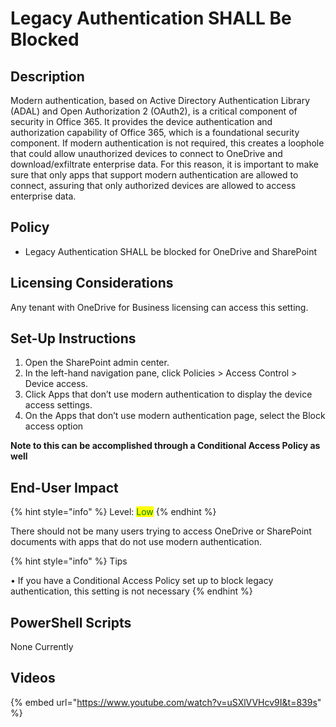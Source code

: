 # Legacy Authentication SHALL Be Blocked

## Description

Modern authentication, based on Active Directory Authentication Library (ADAL) and Open Authorization 2 (OAuth2), is a critical component of security in Office 365. It provides the device authentication and authorization capability of Office 365, which is a foundational security component. If modern authentication is not required, this creates a loophole that could allow unauthorized devices to connect to OneDrive and download/exfiltrate enterprise data. For this reason, it is important to make sure that only apps that support modern authentication are allowed to connect, assuring that only authorized devices are allowed to access enterprise data.

## Policy

* Legacy Authentication SHALL be blocked for OneDrive and SharePoint

## Licensing Considerations

Any tenant with OneDrive for Business licensing can access this setting.

## Set-Up Instructions

1. Open the SharePoint admin center.
2. In the left-hand navigation pane, click Policies > Access Control > Device access.
3. Click Apps that don’t use modern authentication to display the device access settings.
4. On the Apps that don’t use modern authentication page, select the Block access option

**Note to this can be accomplished through a Conditional Access Policy as well**

## End-User Impact

{% hint style="info" %}
Level: <mark style="color:green;">Low</mark>
{% endhint %}

There should not be many users trying to access OneDrive or SharePoint documents with apps that do not use modern authentication.

{% hint style="info" %}
Tips

• If you have a Conditional Access Policy set up to block legacy authentication, this setting is not necessary
{% endhint %}

## PowerShell Scripts

None Currently

## Videos&#x20;

{% embed url="https://www.youtube.com/watch?v=uSXlVVHcv9I&t=839s" %}



